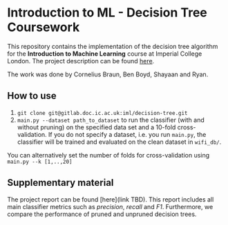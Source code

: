 # Introduction to ML - Decision Tree Coursework

This repository contains the implementation of the decision tree algorithm for the **Introduction to Machine Learning** course at Imperial College London. The project description can be found [here](assignment.pdf).

The work was done by Cornelius Braun, Ben Boyd, Shayaan and Ryan.

## How to use
1. `git clone git@gitlab.doc.ic.ac.uk:iml/decision-tree.git`
2. `main.py --dataset path_to_dataset` to run the classifier (with and without pruning) on the specified data set and a 10-fold cross-validation. If you do not specify a dataset, i.e. you run `main.py`, the classifier will be trained and evaluated on the clean dataset in `wifi_db/`.


You can alternatively set the number of folds for cross-validation using\
`main.py --k [1,..,20]`

## Supplementary material
The project report can be found [here](link TBD). This report includes all main classifier metrics such as *precision*, *recall* and *F1*. Furthermore, we compare the performance of pruned and unpruned decision trees.
